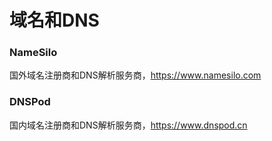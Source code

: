 # 域名和DNS

### NameSilo

国外域名注册商和DNS解析服务商，https://www.namesilo.com

### DNSPod

国内域名注册商和DNS解析服务商，https://www.dnspod.cn  